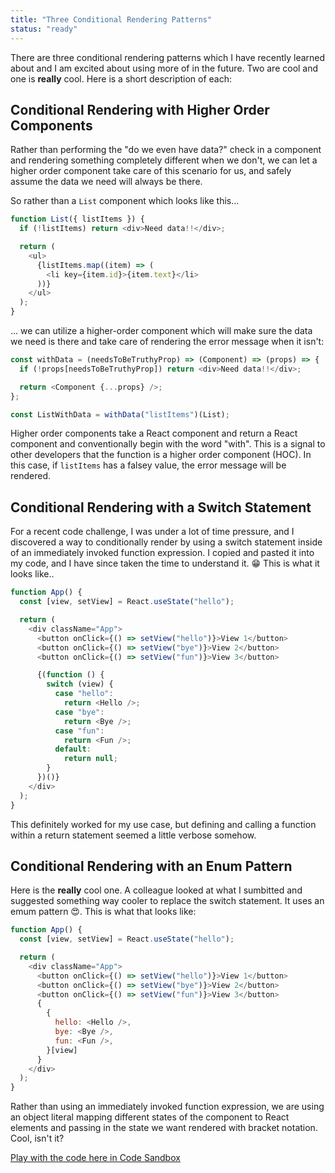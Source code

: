 ```yaml
---
title: "Three Conditional Rendering Patterns"
status: "ready"
---
```


There are three conditional rendering patterns which I have recently learned about and I am excited about using more of in the future. Two are cool and one is **really** cool. Here is a short description of each:

## Conditional Rendering with Higher Order Components

Rather than performing the "do we even have data?" check in a component and rendering something completely different when we don't, we can let a higher order component take care of this scenario for us, and safely assume the data we need will always be there.

So rather than a `List` component which looks like this...

```javascript
function List({ listItems }) {
  if (!listItems) return <div>Need data!!</div>;

  return (
    <ul>
      {listItems.map((item) => (
        <li key={item.id}>{item.text}</li>
      ))}
    </ul>
  );
}
```

... we can utilize a higher-order component which will make sure the data we need is there and take care of rendering the error message when it isn't:

```javascript
const withData = (needsToBeTruthyProp) => (Component) => (props) => {
  if (!props[needsToBeTruthyProp]) return <div>Need data!!</div>;

  return <Component {...props} />;
};

const ListWithData = withData("listItems")(List);
```

Higher order components take a React component and return a React component and conventionally begin with the word "with". This is a signal to other developers that the function is a higher order component (HOC). In this case, if `listItems` has a falsey value, the error message will be rendered.

## Conditional Rendering with a Switch Statement

For a recent code challenge, I was under a lot of time pressure, and I discovered a way to conditionally render by using a switch statement inside of an immediately invoked function expression. I copied and pasted it into my code, and I have since taken the time to understand it. 😁 This is what it looks like..

```javascript
function App() {
  const [view, setView] = React.useState("hello");

  return (
    <div className="App">
      <button onClick={() => setView("hello")}>View 1</button>
      <button onClick={() => setView("bye")}>View 2</button>
      <button onClick={() => setView("fun")}>View 3</button>

      {(function () {
        switch (view) {
          case "hello":
            return <Hello />;
          case "bye":
            return <Bye />;
          case "fun":
            return <Fun />;
          default:
            return null;
        }
      })()}
    </div>
  );
}
```

This definitely worked for my use case, but defining and calling a function within a return statement seemed a little verbose somehow.

## Conditional Rendering with an Enum Pattern

Here is the **really** cool one. A colleague looked at what I sumbitted and suggested something way cooler to replace the switch statement. It uses an emum pattern 😍. This is what that looks like:

```javascript
function App() {
  const [view, setView] = React.useState("hello");

  return (
    <div className="App">
      <button onClick={() => setView("hello")}>View 1</button>
      <button onClick={() => setView("bye")}>View 2</button>
      <button onClick={() => setView("fun")}>View 3</button>
      {
        {
          hello: <Hello />,
          bye: <Bye />,
          fun: <Fun />,
        }[view]
      }
    </div>
  );
}
```

Rather than using an immediately invoked function expression, we are using an object literal mapping different states of the component to React elements and passing in the state we want rendered with bracket notation. Cool, isn't it?

[Play with the code here in Code Sandbox](https://codesandbox.io/s/blog-three-conditional-rendering-patterns-o57kq)
